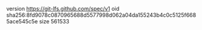 version https://git-lfs.github.com/spec/v1
oid sha256:8fd9078c0870965688d5577998d062a04da155243b4c0c5125f6685ace545c5e
size 561533
